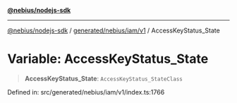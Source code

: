 [**@nebius/nodejs-sdk**](../../../../../README.md)

***

[@nebius/nodejs-sdk](../../../../../README.md) / [generated/nebius/iam/v1](../README.md) / AccessKeyStatus\_State

# Variable: AccessKeyStatus\_State

> **AccessKeyStatus\_State**: `AccessKeyStatus_StateClass`

Defined in: src/generated/nebius/iam/v1/index.ts:1766
